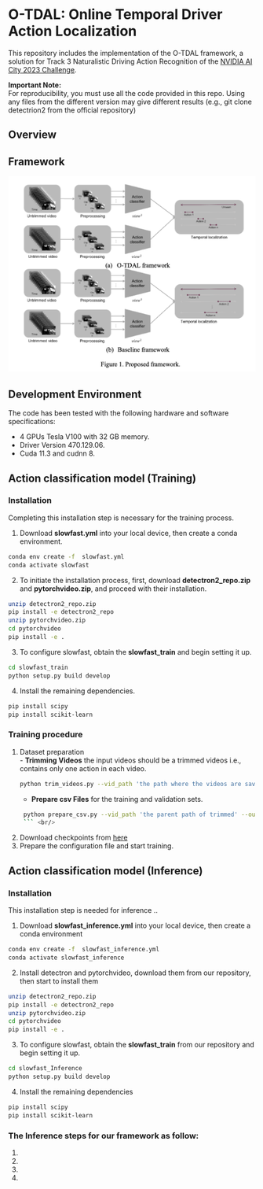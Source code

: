# O-TDAL: Online Temporal Driver Action Localization
This repository includes the implementation of the O-TDAL framework, a solution for Track 3 Naturalistic Driving Action Recognition of the [NVIDIA AI City 2023 Challenge](https://www.aicitychallenge.org/). <br />

**Important Note:** <br />
For reproducibility, you must use all the code provided in this repo. Using any files from the different version may give different results (e.g., git clone detectrion2 from the official repository)  <br />

## Overview 

## Framework 

<p align="center">
  
  <img src="https://github.com/Tahakom-TDAL/AICITY2023_O-TDAL/blob/main/imgs/Proposed%20framework.png" width="600" />
</p>
  
## Development Environment 

The code has been tested with the following hardware and software specifications: <br />
  -	4 GPUs Tesla V100 with 32 GB memory. 
  -	Driver Version 470.129.06.
  -	Cuda 11.3 and cudnn 8.
  
  
## Action classification model (Training)


### Installation

Completing this installation step is necessary for the training process.


1. Download **slowfast.yml** into your local device, then create a conda environment.
  ```bash
  conda env create -f  slowfast.yml
  conda activate slowfast
  ```   
2. To initiate the installation process, first, download **detectron2_repo.zip** and **pytorchvideo.zip**, and proceed with their installation.
  ```bash
  unzip detectron2_repo.zip
  pip install -e detectron2_repo
  unzip pytorchvideo.zip
  cd pytorchvideo
  pip install -e .
  ```  
3. To configure slowfast, obtain the **slowfast_train** and begin setting it up.
  ```bash
  cd slowfast_train
  python setup.py build develop
  ```  
4. Install the remaining dependencies. 
  ```bash
  pip install scipy
  pip install scikit-learn
  ```  
  
  
### Training procedure

  1. Dataset preparation <br/>
    - **Trimming Videos** the input videos should be a trimmed videos i.e., contains only one action in each video. 
      ```bash
      python trim_videos.py --vid_path 'the path where the videos are saved in' --dist_path 'the path where the trimmed videos will be save' --view 'the needed video view to trim 1 for dashboard, 2 for right-side and 3 for rear view'
      ```   
     - **Prepare csv Files** for the training and validation sets.
     ```bash
      python prepare_csv.py --vid_path 'the parent path of trimmed' --out_path 'the path of csv files to be saved' --view 'the needed video view 1 for dashboard, 2 for right-side and 3 for rear view'
      ``` <br/>
  2. Download checkpoints from [here](https://drive.google.com/drive/folders/1RmWFoL_d-i2o83nXtXNZ3uLEH6UPa3Wk?usp=share_link)
  3. Prepare the configuration file and start training.
  
  
  
  
## Action classification model (Inference) 
  
### Installation

This installation step is needed for inference ..


1. Download **slowfast_inference.yml** into your local device, then create a conda environment
  ```bash
  conda env create -f  slowfast_inference.yml
  conda activate slowfast_inference
  ```   
2. Install detectron and pytorchvideo, download them from our repository, then start to install them
  ```bash
  unzip detectron2_repo.zip
  pip install -e detectron2_repo
  unzip pytorchvideo.zip
  cd pytorchvideo
  pip install -e .
  ```  
3. To configure slowfast, obtain the **slowfast_train** from our repository and begin setting it up.
  ```bash
  cd slowfast_Inference
  python setup.py build develop
  ```  
4. Install the remaining dependencies 
  ```bash
  pip install scipy
  pip install scikit-learn
  ```  

### The Inference steps for our framework as follow:
  1.
  2.
  3.
  4.
  


